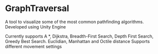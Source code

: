 # GraphTraversal
A tool to visualize some of the most common pathfinding algorithms. 
Developed using Unity Engine


Currently supports A *, Dijkstra, Breadth-First Search, Depth First Search, Greedy Best Search.
Euclidian, Manhattan and Octile distance
Supports different movement settings
